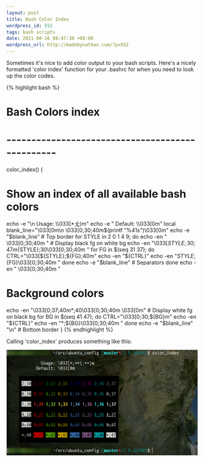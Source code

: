 ```yaml
---
layout: post
title: Bash Color Index
wordpress_id: 552
tags: bash scripts
date: 2011-08-16 08:47:38 +08:00
wordpress_url: http://madebynathan.com/?p=552
---
```

Sometimes it's nice to add color output to your bash scripts. Here's a nicely formatted 'color index' function for your .bashrc for when you need to look up the color codes.

{% highlight bash %}
# Bash Colors index
# ------------------------------------------------
color_index() {
  # Show an index of all available bash colors
  echo -e "\n              Usage: \\\033[*;**(;**)m"
  echo -e   "            Default: \\\033[0m"
  local blank_line="\033[0m\n     \033[0;30;40m$(printf "%41s")\033[0m"
  echo -e "$blank_line" # Top border
  for STYLE in 2 0 1 4 9; do
    echo -en "     \033[0;30;40m "
    # Display black fg on white bg
    echo -en "\033[${STYLE};30;47m${STYLE};30\033[0;30;40m "
    for FG in $(seq 31 37); do
        CTRL="\033[${STYLE};${FG};40m"
        echo -en "${CTRL}"
        echo -en "${STYLE};${FG}\033[0;30;40m "
    done
    echo -e "$blank_line" # Separators
  done
  echo -en "     \033[0;30;40m "
  # Background colors
  echo -en "\033[0;37;40m*;40\033[0;30;40m \033[0m" # Display white fg on black bg
  for BG in $(seq 41 47); do
      CTRL="\033[0;30;${BG}m"
      echo -en "${CTRL}"
      echo -en "*;${BG}\033[0;30;40m "
  done
  echo -e "$blank_line" "\n" # Bottom border
}
{% endhighlight %}

Calling 'color_index' produces something like this:

<img src="/images/posts/2011/08/color_index3.png" alt="color_index()" width="592px" />

